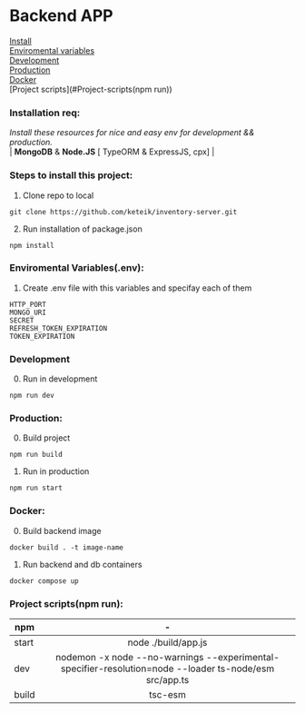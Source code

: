 #  Backend APP  

[Install](#Installation-req)    
[Enviromental variables](#Enviromental-Variables(.env))     
[Development](#Development)     
[Production](#Production)   
[Docker](#Docker)   
[Project scripts](#Project-scripts(npm run)) 

### Installation req:
  *Install these resources for nice and easy env for development && production.*  
  | **MongoDB** & **Node.JS** [ TypeORM & ExpressJS, cpx] |
### Steps to install this project:

01. Clone repo to local
```
git clone https://github.com/keteik/inventory-server.git
```
02. Run installation of package.json  
```
npm install
```

### Enviromental Variables(.env):  

01. Create .env file with this variables and specifay each of them
```
HTTP_PORT
MONGO_URI
SECRET
REFRESH_TOKEN_EXPIRATION
TOKEN_EXPIRATION
```

### Development  

0. Run in development
``` 
npm run dev 
```  


### Production:

00. Build project
```
npm run build
```
01. Run in production
```
npm run start
```

### Docker:

00. Build backend image
```
docker build . -t image-name
```
01. Run backend and db containers
```
docker compose up
```

 


### Project scripts(npm run):  
| npm           | -                                                         |
| ------------- |:---------------------------------------------------------:|
| start       | node ./build/app.js                                       |
| dev         | nodemon -x node --no-warnings --experimental-specifier-resolution=node --loader ts-node/esm src/app.ts            |
| build       | tsc-esm                                                    |
